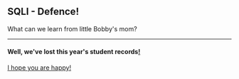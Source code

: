 SQLI - Defence!
----------------------------

What can we learn from little Bobby's mom?



- - - 
#### Well, we've lost this year's student records[!](http://xkcd.com/327/)
[I hope you are happy!](11-XSS.md)